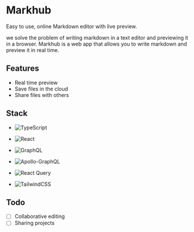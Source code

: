 # Markhub

Easy to use, online Markdown editor with live preview.

we solve the problem of writing markdown in a text editor and previewing it in a browser. Markhub is a web app that allows you to write markdown and preview it in real time.

## Features

- Real time preview
- Save files in the cloud
- Share files with others

## Stack

- ![TypeScript](https://img.shields.io/badge/typescript-%23007ACC.svg?style=for-the-badge&logo=typescript&logoColor=white)

- ![React](https://img.shields.io/badge/react-%2320232a.svg?style=for-the-badge&logo=react&logoColor=%2361DAFB)

- ![GraphQL](https://img.shields.io/badge/-GraphQL-E10098?style=for-the-badge&logo=graphql&logoColor=white)

- ![Apollo-GraphQL](https://img.shields.io/badge/-ApolloGraphQL-311C87?style=for-the-badge&logo=apollo-graphql)

- ![React Query](https://img.shields.io/badge/-React%20Query-FF4154?style=for-the-badge&logo=react%20query&logoColor=white)

- ![TailwindCSS](https://img.shields.io/badge/tailwindcss-%2338B2AC.svg?style=for-the-badge&logo=tailwind-css&logoColor=white)

## Todo

- [ ] Collaborative editing
- [ ] Sharing projects
